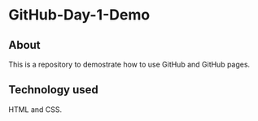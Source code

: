 # GitHub-Day-1-Demo

## About

This is a repository to demostrate how to use GitHub and GitHub pages.

## Technology used

HTML and CSS.
